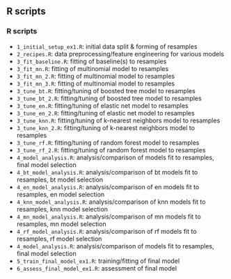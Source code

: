 ## R scripts

### R scripts

- `1_initial_setup_ex1.R`: initial data split & forming of resamples
- `2_recipes.R`: data preprocessing/feature engineering for various models
- `3_fit_baseline.R`: fitting of baseline(s) to resamples 
- `3_fit_mn.R`: fitting of multinomial model to resamples
- `3_fit_mn_2.R`: fitting of multinomial model to resamples
- `3_fit_mn_3.R`: fitting of multinomial model to resamples
- `3_tune_bt.R`: fitting/tuning of boosted tree model to resamples 
- `3_tune_bt_2.R`: fitting/tuning of boosted tree model to resamples 
- `3_tune_en.R`: fitting/tuning of elastic net model to resamples 
- `3_tune_en_2.R`: fitting/tuning of elastic net model to resamples 
- `3_tune_knn.R`: fitting/tuning of k-nearest neighbors model to resamples 
- `3_tune_knn_2.R`: fitting/tuning of k-nearest neighbors model to resamples 
- `3_tune_rf.R`: fitting/tuning of random forest model to resamples 
- `3_tune_rf_2.R`: fitting/tuning of random forest model to resamples 
- `4_model_analysis.R`: analysis/comparison of models fit to resamples, final model selection
- `4_bt_model_analysis.R`: analysis/comparison of bt models fit to resamples, bt model selection
- `4_en_model_analysis.R`: analysis/comparison of en models fit to resamples, en model selection
- `4_knn_model_analysis.R`: analysis/comparison of knn models fit to resamples, knn model selection
- `4_mn_model_analysis.R`: analysis/comparison of mn models fit to resamples, mn model selection
- `4_rf_model_analysis.R`: analysis/comparison of rf models fit to resamples, rf model selection
- `4_model_analysis.R`: analysis/comparison of models fit to resamples, final model selection
- `5_train_final_model_ex1.R`: training/fitting of final model
- `6_assess_final_model_ex1.R`: assessment of final model




